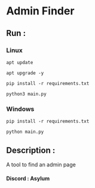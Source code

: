 # Admin Finder
## Run : 
### Linux
```
apt update
```
```
apt upgrade -y
```
```
pip install -r requirements.txt
```
```
python3 main.py
```
### Windows
```
pip install -r requirements.txt
```
```
python main.py
```
## Description :
A tool to find an admin page 

#### Discord : Asylum
